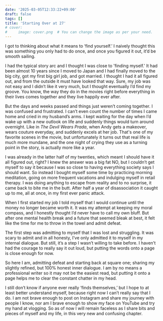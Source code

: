 ```yaml
---
date: '2025-03-05T12:33:22+09:00'
draft: false
tags: []
title: 'Starting Over at 27'
# cover:
#     image: cover.png  # You can change the image as per your need.
---
```


I got to thinking about what it means to ‘find yourself.’ I naively thought this was something you only had to do once, and once you figured it out, it’d be smooth sailing. 

I had the typical story arc and I thought I was close to 'finding myself.' It had been almost 10 years since I moved to Japan and I had finally moved to the big city, got my first big girl job, and got married. I thought I had it all figured out, and from the outside it must have looked that way. Sure, my job was not easy and I didn’t like it very much, but I thought eventually I’d find my groove. You know, the way they do in the movies right before everything in their lives comes together and they live happily ever after. 

But the days and weeks passed and things just weren’t coming together. I was confused and frustrated. I can’t even count the number of times I came home and cried in my husband’s arms. I kept waiting for the day when I’d wake up with a new outlook on life and suddenly things would turn around overnight. Like in *The Devil Wears Prada*, when Andy gets a makeover, wears couture everyday, and suddenly excels at her job. That's one of my favorite scenes in the movie, but unfortunately it turns out that real life is much more mundane, and the one night of crying they use as a turning point in the story, is actually more like a year. 

I was already in the latter half of my twenties, which meant I should have it all figured out, right? I knew the answer was a big fat NO, but I couldn’t get myself to say it because I was so close to having everything society says I should want. So instead I bought myself some time by practicing morning meditation, going on more frequent vacations and indulging myself in retail therapy. I was doing anything to escape from reality and to no surprise, it came back to bite me in the butt. After half a year of disassociation it caught up to me, all at once, in my first ever panic attack. 

When I first started my job I told myself that I would continue until the money no longer became worth it. It was my attempt at keeping my moral compass, and I honestly thought I’d never have to call my own bluff. But after one mental health break and a future that seemed bleak at best, it felt like the time for me to throw in the towel and admit defeat.  

The first step was admitting to myself that I was lost and struggling. It was scary to admit and in all honesty, I’ve only admitted it to myself in my internal dialogue. But still, it’s a step I wasn’t willing to take before. I haven’t had the courage to really say it out loud, but putting the words onto a page is close enough for now.  

So here I am, admitting defeat and starting back at square one; sharing my slightly refined, but 100% honest inner dialogue. I am by no means a professional writer so it may not be the easiest read, but putting it onto a page helps me to clear the constant chatter in my head. 

I still don’t know if anyone ever really ‘finds themselves,’ but I hope to at least better understand myself, because right now I can’t really say that I do. I am not brave enough to post on Instagram and share my journey with people I know, nor am I brave enough to show my face on YouTube and try my hand at vlogging. So as of now I will remain faceless as I share bits and pieces of myself and my life, in this very new and confusing chapter. 
